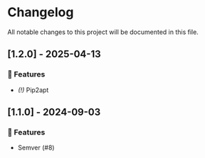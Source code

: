 # Changelog

All notable changes to this project will be documented in this file.

## [1.2.0] - 2025-04-13

### 🚀 Features

- *(!)* Pip2apt

## [1.1.0] - 2024-09-03

### 🚀 Features

- Semver (#8)

<!-- generated by git-cliff -->
